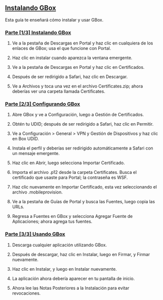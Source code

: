 ## [Instalando GBox](accent://)

Esta guía te enseñará cómo instalar y usar GBox.

### [Parte [1/3] Instalando GBox](accent://)

1. Ve a la pestaña de Descargas en Portal y haz clic en cualquiera de los enlaces de GBox; usa el que funcione con Portal.

2. Haz clic en instalar cuando aparezca la ventana emergente.

3. Ve a la pestaña de Descargas en Portal y haz clic en Certificados.

4. Después de ser redirigido a Safari, haz clic en Descargar.

5. Ve a Archivos y toca una vez en el archivo Certificates.zip; ahora deberías ver una carpeta llamada Certificates.

### [Parte [2/3] Configurando GBox](accent://)

1. Abre GBox y ve a Configuración, luego a Gestión de Certificados.

2. Obtén tu UDID; después de ser redirigido a Safari, haz clic en Permitir.

3. Ve a Configuración > General > VPN y Gestión de Dispositivos y haz clic en Box UDID.

4. Instala el perfil y deberías ser redirigido automáticamente a Safari con un mensaje emergente.

5. Haz clic en Abrir, luego selecciona Importar Certificado.

6. Importa el archivo .p12 desde la carpeta Certificates. Busca el certificado que usaste para Portal; la contraseña es WSF.

7. Haz clic nuevamente en Importar Certificado, esta vez seleccionando el archivo .mobileprovision.

8. Ve a la pestaña de Guías de Portal y busca las Fuentes, luego copia las URLs.

9. Regresa a Fuentes en GBox y selecciona Agregar Fuente de Aplicaciones; ahora agrega tus fuentes.

### [Parte [3/3] Usando GBox](accent://)

1. Descarga cualquier aplicación utilizando GBox.

2. Después de descargar, haz clic en Instalar, luego en Firmar, y Firmar nuevamente.

3. Haz clic en Instalar, y luego en Instalar nuevamente.

4. La aplicación ahora debería aparecer en tu pantalla de inicio.

5. Ahora lee las Notas Posteriores a la Instalación para evitar revocaciones.
